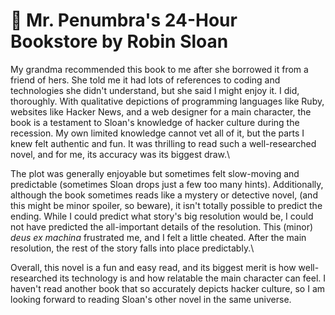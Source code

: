 # 📘 Mr. Penumbra's 24-Hour Bookstore by Robin Sloan
My grandma recommended this book to me after she borrowed it from a friend
of hers. She told me it had lots of references to coding and technologies
she didn't understand, but she said I might enjoy it. I did, thoroughly.
With qualitative depictions of programming languages like Ruby, websites
like Hacker News, and a web designer for a main character,
the book is a testament to Sloan's knowledge of hacker
culture during the recession. My own limited knowledge cannot vet all of it,
but the parts I knew felt authentic and fun. It was thrilling to read such
a well-researched novel, and for me, its accuracy was its biggest draw.\

The plot was generally enjoyable but sometimes felt slow-moving and
predictable (sometimes Sloan drops just a few too many hints). Additionally,
although the book sometimes reads like a mystery or detective novel, (and
this might be minor spoiler, so beware), it isn't totally possible to
predict the ending. While I could predict what story's big resolution would
be, I could not have predicted the all-important details of the resolution.
This (minor) *deus ex machina* frustrated me, and I felt a little
cheated. After the main resolution, the rest of the story falls into
place predictably.\

Overall, this novel is a fun and easy read, and its biggest merit is how
well-researched its technology is and how relatable the main character can
feel. I haven't read another book that so accurately depicts hacker culture,
so I am looking forward to reading Sloan's other novel in the same universe.
